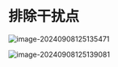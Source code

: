 # 排除干扰点

![image-20240908125135471](./../../TyporaImage/MicroExpression/image-20240908125135471.png)

![image-20240908125139081](./../../TyporaImage/MicroExpression/image-20240908125139081.png)